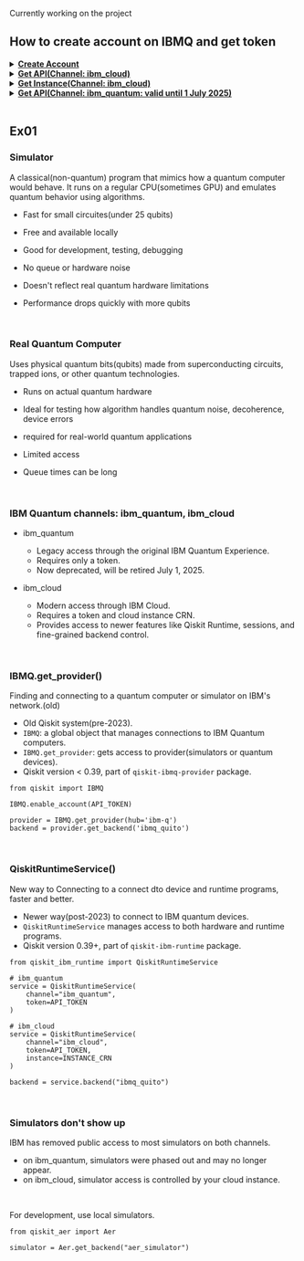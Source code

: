 Currently working on the project

## How to create account on IBMQ and get token

<details>
<summary><b><ins>Create Account</ins></b></summary>
<br>

<img src="https://github.com/user-attachments/assets/6aa7fc26-529a-4611-8d9e-d5c283134390" width="600" height="600">

###### ↳ [https://academic.ibm.com/](https://academic.ibm.com/) Make account using school email(intra_id@student.42.fr)
<br>


<img src="https://github.com/user-attachments/assets/79aaf909-b638-4b02-a8da-e0eb7e3dc10b" width="600" height="600">

###### ↳ IBM Cloud
<br>


<img src="https://github.com/user-attachments/assets/09d93be2-9419-411e-895d-410466d15745" width="600" height="600">

###### ↳ IBM Cloud Feature Code
<br>


<img src="https://github.com/user-attachments/assets/4a471a4c-e8ef-4a54-8aa9-753581942fff" width="600" height="600">

###### ↳ Request Feature Code
<br>


<img src="https://github.com/user-attachments/assets/bb338abf-a0a7-42ee-b0be-48505506333f" width="600" height="600">

###### ↳ Copy Code
<br>


<img src="https://github.com/user-attachments/assets/694d2db3-6aeb-4d3c-84b6-47f89b72125a" width="600" height="600">

###### ↳ [https://quantum.cloud.ibm.com/](https://quantum.cloud.ibm.com/) Sign in with the account created on the academic.ibm.com
<br>


<img src="https://github.com/user-attachments/assets/b58fc875-6bf7-47a7-913e-f381d66252fd" width="600" height="600">

###### ↳ Create an IBM Cloud account
<br>


<img src="https://github.com/user-attachments/assets/4a8cc10d-bdc1-4773-8b39-9a4b094e8b19" width="600" height="600">

###### ↳ Register with a code
<br>


<img src="https://github.com/user-attachments/assets/923240b9-ac67-4661-93e3-be54073c71dc" width="600" height="600">

###### ↳ Enter the code copied from academic.ibm.com
<br>


<img src="https://github.com/user-attachments/assets/bf2e29dd-9537-4ce1-8c91-60f4967fbe8d" width="600" height="600">

###### ↳ [https://quantum.ibm.com/](https://quantum.ibm.com/) Sign in and fill in your information
<br>
<br>


</details>


<details>
<summary><b><ins>Get API(Channel: ibm_cloud)</ins></b></summary>
<br>

<img src="https://github.com/user-attachments/assets/3042a7f0-2d71-4b23-b73d-a6adef75cb15" width="600" height="600">

###### ↳ [https://quantum.cloud.ibm.com/](https://quantum.cloud.ibm.com/) Sign in and Create API key
<br>


<img src="https://github.com/user-attachments/assets/bc50996a-7f53-4aa2-9897-38bbf4548c2f" width="600" height="600">

###### ↳ Create
<br>


<img src="https://github.com/user-attachments/assets/7ef22ed5-b50b-40ec-b80f-a2a9bc863aac" width="600" height="600">

###### ↳ Copy the API key or download .json file
<br>


<img src="https://github.com/user-attachments/assets/aaa4a8ae-3584-48db-b02b-4b12bcf8d11b" width="600" height="600">

###### ↳ Check the API keys
<br>
<br>


</details>


<details>
<summary><b><ins>Get Instance(Channel: ibm_cloud)</ins></b></summary>
<br>

<img src="https://github.com/user-attachments/assets/84e09334-65c5-4188-878b-dabdee97aa5c" width="600" height="600">

###### ↳ [https://quantum.cloud.ibm.com/](https://quantum.cloud.ibm.com/) Create an instance
<br>


<img src="https://github.com/user-attachments/assets/7e5ede05-020a-4dcc-9cd5-d85153568cec" width="600" height="600">

###### ↳ Create
<br>


<img src="https://github.com/user-attachments/assets/30417da9-66af-45ca-b770-ccaf6d13c28f" width="600" height="600">

###### ↳ Click
<br>


<img src="https://github.com/user-attachments/assets/4ffb28f3-2ef6-4a2f-b195-6a09d39f7aed" width="600" height="600">

###### ↳ Copy the instance CRN
<br>
<br>


</details>


<details>
<summary><b><ins>Get API(Channel: ibm_quantum: valid until 1 July 2025)</ins></b></summary>
<br>

<img src="https://github.com/user-attachments/assets/abecb504-36c4-481a-bf80-70a48be87007" width="600" height="600">

###### ↳ Copy the API Token
<br>
<br>


</details>
<br>


## Ex01

### Simulator

A classical(non-quantum) program that mimics how a quantum computer would behave. It runs on a regular CPU(sometimes GPU) and emulates quantum behavior using algorithms.<br>
- Fast for small circuites(under 25 qubits)
- Free and available locally
- Good for development, testing, debugging
- No queue or hardware noise

- Doesn't reflect real quantum hardware limitations
- Performance drops quickly with more qubits
<br>

### Real Quantum Computer

Uses physical quantum bits(qubits) made from superconducting circuits, trapped ions, or other quantum technologies.<br>
- Runs on actual quantum hardware
- Ideal for testing how algorithm handles quantum noise, decoherence, device errors
- required for real-world quantum applications

- Limited access
- Queue times can be long
<br>

### IBM Quantum channels: ibm_quantum, ibm_cloud

- ibm_quantum
	- Legacy access through the original IBM Quantum Experience.
	- Requires only a token.
	- Now deprecated, will be retired July 1, 2025.

- ibm_cloud
	- Modern access through IBM Cloud.
	- Requires a token and cloud instance CRN.
	- Provides access to newer features like Qiskit Runtime, sessions, and fine-grained backend control.
<br>

### IBMQ.get_provider()

Finding and connecting to a quantum computer or simulator on IBM's network.(old)<br>
- Old Qiskit system(pre-2023).
- `IBMQ`: a global object that manages connections to IBM Quantum computers.
- `IBMQ.get_provider`: gets access to provider(simulators or quantum devices).
- Qiskit version < 0.39, part of `qiskit-ibmq-provider` package.

```
from qiskit import IBMQ

IBMQ.enable_account(API_TOKEN)

provider = IBMQ.get_provider(hub='ibm-q')
backend = provider.get_backend('ibmq_quito')

```
<br>

### QiskitRuntimeService()

New way to Connecting to a connect dto device and runtime programs, faster and better.<br>
- Newer way(post-2023) to connect to IBM quantum devices.
- `QiskitRuntimeService` manages access to both hardware and runtime programs.
- Qiskit version 0.39+, part of `qiskit-ibm-runtime` package.

```
from qiskit_ibm_runtime import QiskitRuntimeService

# ibm_quantum
service = QiskitRuntimeService(
    channel="ibm_quantum",
    token=API_TOKEN
)

# ibm_cloud
service = QiskitRuntimeService(
    channel="ibm_cloud",
    token=API_TOKEN,
    instance=INSTANCE_CRN
)

backend = service.backend("ibmq_quito")

```
<br>

### Simulators don't show up

IBM has removed public access to most simulators on both channels.<br>
- on ibm_quantum, simulators were phased out and may no longer appear.
- on ibm_cloud, simulator access is controlled by your cloud instance.
<br>

For development, use local simulators.<br>

```
from qiskit_aer import Aer

simulator = Aer.get_backend("aer_simulator")

```
<br>
